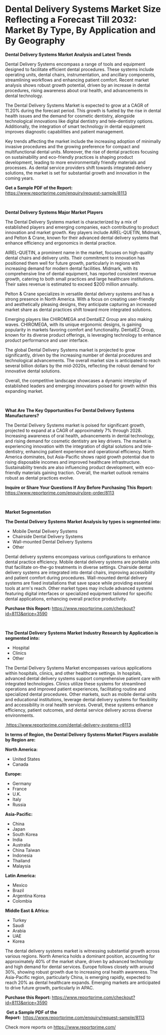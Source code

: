 <p><h1>Dental Delivery Systems Market Size Reflecting a Forecast Till 2032: Market By Type, By Application and By Geography</h1></p><p><strong>Dental Delivery Systems Market Analysis and Latest Trends</strong></p>
<p><p>Dental Delivery Systems encompass a range of tools and equipment designed to facilitate efficient dental procedures. These systems include operating units, dental chairs, instrumentation, and ancillary components, streamlining workflows and enhancing patient comfort. Recent market analysis shows robust growth potential, driven by an increase in dental procedures, rising awareness about oral health, and advancements in dental technology.</p><p>The Dental Delivery Systems Market is expected to grow at a CAGR of 11.20% during the forecast period. This growth is fueled by the rise in dental health issues and the demand for cosmetic dentistry, alongside technological innovations like digital dentistry and tele-dentistry options. Additionally, the integration of smart technology in dental equipment improves diagnostic capabilities and patient management.</p><p>Key trends affecting the market include the increasing adoption of minimally invasive procedures and the growing preference for compact and multifunctional dental units. Moreover, the rise of dental practices focusing on sustainability and eco-friendly practices is shaping product development, leading to more environmentally friendly materials and processes. As dental service providers shift towards integrated delivery solutions, the market is set for substantial growth and innovation in the coming years.</p></p>
<p><strong>Get a Sample PDF of the Report:&nbsp;</strong> <a href="https://www.reportprime.com/enquiry/request-sample/8113?utm_campaign=2736&utm_medium=2&utm_source=Github&utm_content=ia&utm_term=19032025&utm_id=dental-delivery-systems">https://www.reportprime.com/enquiry/request-sample/8113</a></p>
<p>&nbsp;</p>
<p><strong>Dental Delivery Systems Major Market Players</strong></p>
<p><p>The Dental Delivery Systems market is characterized by a mix of established players and emerging companies, each contributing to product innovation and market growth. Key players include AIREL-QUETIN, Midmark, and Pelton & Crane, known for their advanced dental delivery systems that enhance efficiency and ergonomics in dental practice.</p><p>AIREL-QUETIN, a prominent name in the market, focuses on high-quality dental chairs and delivery units. Their commitment to innovation has positioned them well for future growth, particularly in regions with increasing demand for modern dental facilities. Midmark, with its comprehensive line of dental equipment, has reported consistent revenue growth, catering to both small practices and large healthcare institutions. Their sales revenue is estimated to exceed $200 million annually.</p><p>Pelton & Crane specializes in versatile dental delivery systems and has a strong presence in North America. With a focus on creating user-friendly and aesthetically pleasing designs, they anticipate capturing an increased market share as dental practices shift toward more integrated solutions.</p><p>Emerging players like CHIROMEGA and DentalEZ Group are also making waves. CHIROMEGA, with its unique ergonomic designs, is gaining popularity in markets favoring comfort and functionality. DentalEZ Group, known for its diverse product offerings, is leveraging technology to enhance product performance and user interface.</p><p>The global Dental Delivery Systems market is projected to grow significantly, driven by the increasing number of dental procedures and technological advancements. The overall market size is anticipated to reach several billion dollars by the mid-2020s, reflecting the robust demand for innovative dental solutions.</p><p>Overall, the competitive landscape showcases a dynamic interplay of established leaders and emerging innovators poised for growth within this expanding market.</p></p>
<p>&nbsp;</p>
<p><strong>What Are The Key Opportunities For Dental Delivery Systems Manufacturers?</strong></p>
<p><p>The Dental Delivery Systems market is poised for significant growth, projected to expand at a CAGR of approximately 7% through 2028. Increasing awareness of oral health, advancements in dental technology, and rising demand for cosmetic dentistry are key drivers. The market is experiencing innovation with the integration of digital solutions and tele-dentistry, enhancing patient experience and operational efficiency. North America dominates, but Asia-Pacific shows rapid growth potential due to rising disposable incomes and improved healthcare infrastructure. Sustainability trends are also influencing product development, with eco-friendly materials gaining traction. Overall, the market outlook remains robust as dental practices evolve.</p></p>
<p><strong>Inquire or Share Your Questions If Any Before Purchasing This Report:</strong> <a href="https://www.reportprime.com/enquiry/pre-order/8113?utm_campaign=2736&utm_medium=2&utm_source=Github&utm_content=ia&utm_term=19032025&utm_id=dental-delivery-systems">https://www.reportprime.com/enquiry/pre-order/8113</a></p>
<p>&nbsp;</p>
<p><strong>Market Segmentation</strong></p>
<p><strong>The Dental Delivery Systems Market Analysis by types is segmented into:</strong></p>
<p><ul><li>Mobile Dental Delivery Systems</li><li>Chairside Dental Delivery Systems</li><li>Wall-mounted Dental Delivery Systems</li><li>Other</li></ul></p>
<p><p>Dental delivery systems encompass various configurations to enhance dental practice efficiency. Mobile dental delivery systems are portable units that facilitate on-the-go treatments in diverse settings. Chairside dental delivery systems are integrated into dental chairs, improving accessibility and patient comfort during procedures. Wall-mounted dental delivery systems are fixed installations that save space while providing essential tools at arm's reach. Other market types may include advanced systems featuring digital interfaces or specialized equipment tailored for specific dental applications, enhancing overall practice productivity.</p></p>
<p><strong>Purchase this Report:&nbsp;</strong><a href="https://www.reportprime.com/checkout?id=8113&price=3590&utm_campaign=2736&utm_medium=2&utm_source=Github&utm_content=ia&utm_term=19032025&utm_id=dental-delivery-systems">https://www.reportprime.com/checkout?id=8113&price=3590</a></p>
<p>&nbsp;</p>
<p><strong>The Dental Delivery Systems Market Industry Research by Application is segmented into:</strong></p>
<p><ul><li>Hospital</li><li>Clinics</li><li>Other</li></ul></p>
<p><p>The Dental Delivery Systems Market encompasses various applications within hospitals, clinics, and other healthcare settings. In hospitals, advanced dental delivery systems support comprehensive patient care with integrated technologies. Clinics utilize these systems for streamlined operations and improved patient experiences, facilitating routine and specialized dental procedures. Other markets, such as mobile dental units and educational institutions, leverage dental delivery systems for flexibility and accessibility in oral health services. Overall, these systems enhance efficiency, patient outcomes, and dental service delivery across diverse environments.</p></p>
<p><a href="https://www.reportprime.com/dental-delivery-systems-r8113?utm_campaign=2736&utm_medium=2&utm_source=Github&utm_content=ia&utm_term=19032025&utm_id=dental-delivery-systems">&nbsp;https://www.reportprime.com/dental-delivery-systems-r8113</a></p>
<p><strong>In terms of Region, the Dental Delivery Systems Market Players available by Region are:</strong></p>
<p>
    <p> <strong> North America: </strong>
        <ul>
            <li>United States</li>
            <li>Canada</li>
        </ul>
        </p> 
    <p> <strong> Europe: </strong>
        <ul>
            <li>Germany</li>
            <li>France</li>
            <li>U.K.</li>
            <li>Italy</li>
            <li>Russia</li>
        </ul>
        </p> 
    <p> <strong> Asia-Pacific: </strong>
        <ul>
            <li>China</li>
            <li>Japan</li>
            <li>South Korea</li>
            <li>India</li>
            <li>Australia</li>
            <li>China Taiwan</li>
            <li>Indonesia</li>
            <li>Thailand</li>
            <li>Malaysia</li>
        </ul>
        </p> 
    <p> <strong> Latin America: </strong>
        <ul>
            <li>Mexico</li>
            <li>Brazil</li>
            <li>Argentina Korea</li>
            <li>Colombia</li>
        </ul>
        </p> 
    <p> <strong> Middle East & Africa: </strong>
        <ul>
            <li>Turkey</li>
            <li>Saudi</li>
            <li>Arabia</li>
            <li>UAE</li>
            <li>Korea</li>
        </ul>
    </p>
    </p>
<p><p>The dental delivery systems market is witnessing substantial growth across various regions. North America holds a dominant position, accounting for approximately 40% of the market share, driven by advanced technology and high demand for dental services. Europe follows closely with around 30%, showing robust growth due to increasing oral health awareness. The Asia-Pacific region, particularly China, is emerging rapidly, expected to reach 20% as dental healthcare expands. Emerging markets are anticipated to drive future growth, particularly in APAC.</p></p>
<p><strong>Purchase this Report: </strong><a href="https://www.reportprime.com/checkout?id=8113&price=3590&utm_campaign=2736&utm_medium=2&utm_source=Github&utm_content=ia&utm_term=19032025&utm_id=dental-delivery-systems">https://www.reportprime.com/checkout?id=8113&price=3590</a></p>
<p>&nbsp;<strong>Get a Sample PDF of the Report:&nbsp;&nbsp;</strong><a href="https://www.reportprime.com/enquiry/request-sample/8113?utm_campaign=2736&utm_medium=2&utm_source=Github&utm_content=ia&utm_term=19032025&utm_id=dental-delivery-systems">https://www.reportprime.com/enquiry/request-sample/8113</a></p>
<p><strong></strong></p>
<p>Check more reports on <a href="https://www.reportprime.com/?utm_campaign=2736&utm_medium=2&utm_source=Github&utm_content=ia&utm_term=19032025&utm_id=dental-delivery-systems">https://www.reportprime.com/</a></p>